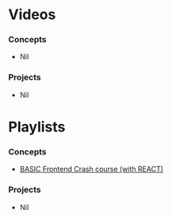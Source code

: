 # Videos
### Concepts
- Nil
### Projects
- Nil

# Playlists
### Concepts
- [BASIC Frontend Crash course (with REACT)](https://www.contributor-covenant.org/version/2/0/code_of_conduct.html)
### Projects
- Nil

